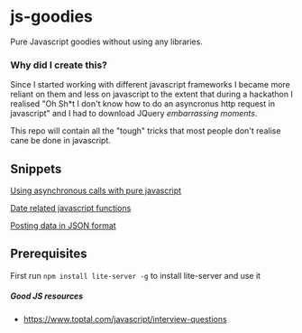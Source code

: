 # js-goodies
Pure Javascript goodies without using any libraries.

### Why did I create this?
Since I started working with different javascript frameworks I became more reliant on them and less on javascript to the extent that during a hackathon I realised "Oh Sh*t I don't know how to do an asyncronus http request in javascript" and I had to download JQuery *embarrassing moments*.

This repo will contain all the "tough" tricks that most people don't realise cane be done in javascript.

## Snippets
[Using asynchronous calls with pure javascript](snippets/async.html)

[Date related javascript functions](snippets/date.html)

[Posting data in JSON format](snippets/form.html)

## Prerequisites
First run `npm install lite-server -g` to install lite-server and use it

##### Good JS resources
- https://www.toptal.com/javascript/interview-questions